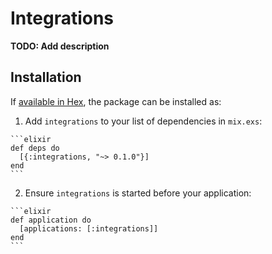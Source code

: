 # Integrations

**TODO: Add description**

## Installation

If [available in Hex](https://hex.pm/docs/publish), the package can be installed as:

  1. Add `integrations` to your list of dependencies in `mix.exs`:

    ```elixir
    def deps do
      [{:integrations, "~> 0.1.0"}]
    end
    ```

  2. Ensure `integrations` is started before your application:

    ```elixir
    def application do
      [applications: [:integrations]]
    end
    ```

